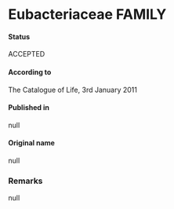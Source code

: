 # Eubacteriaceae FAMILY

#### Status
ACCEPTED

#### According to
The Catalogue of Life, 3rd January 2011

#### Published in
null

#### Original name
null

### Remarks
null